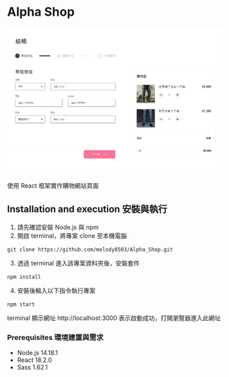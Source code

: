 # Alpha Shop

![image](https://github.com/melody8503/Alpha_Shop/blob/main/src/assets/images/alpha_shop.png)

使用 React 框架實作購物網站頁面

## Installation and execution 安裝與執行

1. 請先確認安裝 Node.js 與 npm
2. 開啟 terminal，將專案 clone 至本機電腦

```
git clone https://github.com/melody8503/Alpha_Shop.git
```

3. 透過 terminal 進入該專案資料夾後，安裝套件

```
npm install
```

4. 安裝後輸入以下指令執行專案

```
npm start
```

terminal 顯示網址 http://localhost:3000 表示啟動成功，打開瀏覽器進入此網址

### Prerequisites 環境建置與需求

- Node.js 14.18.1
- React 18.2.0
- Sass 1.62.1
